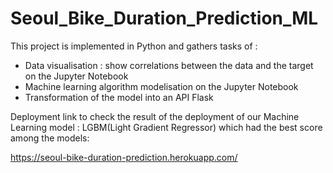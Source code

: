# Seoul_Bike_Duration_Prediction_ML

This project is implemented in Python and gathers tasks of :
- Data visualisation : show correlations between the data and the target on the Jupyter Notebook
- Machine learning algorithm modelisation on the Jupyter Notebook
- Transformation of the model into an API Flask

Deployment link to check the result of the deployment of our Machine Learning model : LGBM(Light Gradient Regressor) which had the best score among the models:

https://seoul-bike-duration-prediction.herokuapp.com/
